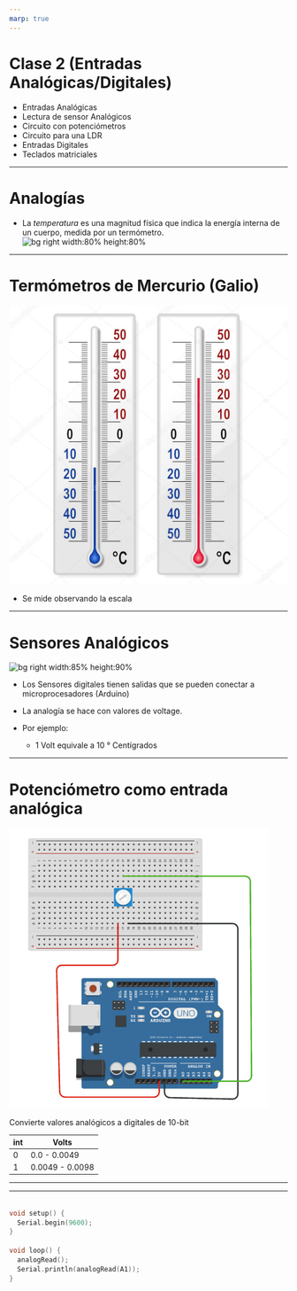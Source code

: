 ```yaml
---
marp: true
---
```

<!--
author: "Pablo Moreira"
theme: default
paginate: true
size: 16:9
footer: "[Link](https://github.com/pablomoreira/arduino_01/blob/main/clase01.md)"


-->

<style>
r { color: Red }
o { color: Orange }
g { color: Green }
</style> 

# **Clase 2 (Entradas Analógicas/Digitales)**
- Entradas Analógicas
- Lectura de sensor Analógicos
- Circuito con potenciómetros
- Circuito para una LDR
- Entradas Digitales
- Teclados matriciales
---
# **Analogías**

- La  *temperatura* es una magnitud física que indica la energía interna de un cuerpo, medida por un termómetro.
![bg right width:80% height:80%](https://upload.wikimedia.org/wikipedia/commons/6/6d/Translational_motion.gif)

---

# **Termómetros de Mercurio (Galio)**

![bg right width:90% height:90%](img/thermometers.jpg)
- Se mide observando la escala

---

# **Sensores Analógicos**

![bg right width:85% height:90%](https://i0.wp.com/blog.330ohms.com/wp-content/uploads/2020/06/Arduino_lm35_bb.png?resize=696%2C860&ssl=1)

- Los Sensores digitales tienen salidas que se pueden conectar a microprocesadores (Arduino)

- La analogía se hace con valores de voltage.

- Por ejemplo:  
    - 1 Volt  equivale a 10 <span>&deg;</span> Centígrados

---

#  **Potenciómetro como entrada analógica**

![bg right ](img/arduino_pote.png)

Convierte valores analógicos a digitales de 10-bit

| int    | Volts    |
|--------|----------|
| 0     | 0.0 - 0.0049|
| 1     | 0.0049 - 0.0098|



---



---


```cpp

void setup() {
  Serial.begin(9600);
}

void loop() {
  analogRead(); 
  Serial.println(analogRead(A1)); 
}
```